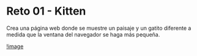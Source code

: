 # Reto 01 - Kitten
Crea una página web donde se muestre un paisaje y un gatito diferente a medida que la ventana del navegador se haga más pequeña.

[!image](../assets/images/escritorio.png)